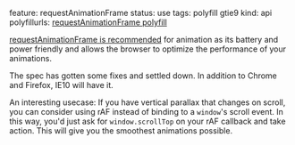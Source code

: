 feature: requestAnimationFrame
status: use
tags: polyfill gtie9
kind: api
polyfillurls: [requestAnimationFrame polyfill](https://gist.github.com/1579671)

[requestAnimationFrame is recommended](http://paulirish.com/2011/requestanimationframe-for-smart-animating/) for animation as its battery and power friendly and allows the browser to optimize the performance of your animations. 

The spec has gotten some fixes and settled down. In addition to Chrome and Firefox, IE10 will have it.

An interesting usecase: If you have vertical parallax that changes on scroll, you can consider using rAF instead of binding to a `window`'s scroll event. In this way, you'd just ask for `window.scrollTop` on your rAF callback and take action. This will give you the smoothest animations possible.
